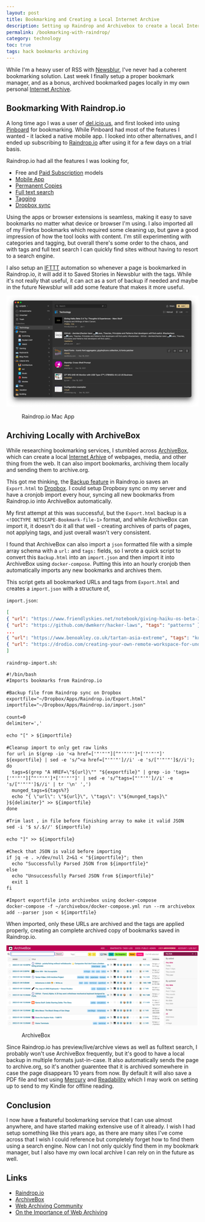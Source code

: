 ```yaml
---
layout: post
title: Bookmarking and Creating a Local Internet Archive
description: Setting up Raindrop and Archivebox to create a local Internet Archive
permalink: /bookmarking-with-raindrop/
category: technology
toc: true
tags: hack bookmarks archiving
---
```


While I'm a heavy user of RSS with [Newsblur](https://www.newsblur.com), I've never had a coherent bookmarking solution. Last week I finally setup a proper bookmark manager, and as a bonus, archived bookmarked pages locally in my own personal [Internet Archive](https://archive.org).

## Bookmarking With Raindrop.io

A long time ago I was a user of [del.icio.us](https://en.wikipedia.org/wiki/Delicious_(website)), and first looked into using [Pinboard](https://pinboard.in) for bookmarking. While Pinboard had most of the features I wanted - it lacked a native mobile app. I looked into other alternatives, and I ended up subscribing to [Raindrop.io](https://raindrop.io) after using it for a few days on a trial basis.

Raindrop.io had all the features I was looking for,

- Free and [Paid Subscription](https://help.raindrop.io/premium-features) models
- [Mobile App](https://help.raindrop.io/mobile-app)
- [Permanent Copies](https://help.raindrop.io/backups/#permanent-library)
- [Full text search](https://help.raindrop.io/using-search/#full-text-search)
- [Tagging](https://help.raindrop.io/tags)
- [Dropbox sync](https://help.raindrop.io/backups#backup-to-dropbox)

Using the apps or browser extensions is seamless, making it easy to save bookmarks no matter what device or browser I'm using. I also imported all of my Firefox bookmarks which required some cleaning up, but gave a good impression of how the tool looks with content. I'm still experimenting with categories and tagging, but overall there's some order to the chaos, and with tags and full text search I can quickly find sites without having to resort to a search engine.

I also setup an [IFTTT](https://ifttt.com) automation so whenever a page is bookmarked in Raindrop.io, it will add it to Saved Stories in Newsblur with the tags. While it's not really that useful, it can act as a sort of backup if needed and maybe in the future Newsblur will add some feature that makes it more useful.

![Raindrop.io Mac App](/assets/images/posts/bookmarking/raindropapp.png)
<figure><figcaption>Raindrop.io Mac App</figcaption></figure>

## Archiving Locally with ArchiveBox

While researching bookmarking services, I stumbled across [ArchiveBox](https://archivebox.io), which can create a local [Internet Arhive](https://archive.org) of webpages, media, and other thing from the web. It can also import bookmarks, archiving them locally and sending them to archive.org.

This got me thinking, the [Backup feature](https://help.raindrop.io/backups) in Raindrop.io saves an `Export.html` to [Dropbox](https://www.dropbox.com/home). I could setup Dropboxy sync on my server and have a cronjob import every hour, syncing all new bookmarks from Raindrop.io into ArchiveBox automatically.

My first attempt at this was successful, but the `Export.html` backup is a `<!DOCTYPE NETSCAPE-Bookmark-file-1>` format, and while ArchiveBox can import it, it doesn't do it all that well - creating archives of parts of pages, not applying tags, and just overall wasn't very consistent.

I found that ArchiveBox can also import a `json` formatted file with a simple array schema with a `url:` and `tags:` fields, so I wrote a quick script to convert this `Backup.html` into an `import.json` and then import it into ArchiveBox using `docker-compose`. Putting this into an hourly cronjob then automatically imports any new bookmarks and archives them.

This script gets all bookmarked URLs and tags from `Export.html` and creates a `import.json` with a structure of,

`import.json`:

```json
[
{ "url": "https://www.friendlyskies.net/notebook/giving-haiku-os-beta-3-a-try", "tags": "haiku,os" },
{ "url": "https://github.com/dwmkerr/hacker-laws", "tags": "patterns" },
...
{ "url": "https://www.benoakley.co.uk/tartan-asia-extreme", "tags": "korean,japanese,film,movies" },
{ "url": "https://drodio.com/creating-your-own-remote-workspace-for-under-5k/", "tags": "wfh,shed,backyard" }
]
```

`raindrop-import.sh`:

```shell
#!/bin/bash
#Imports bookmarks from Raindrop.io

#Backup file from Raindrop sync on Dropbox
exportfile="~/Dropbox/Apps/Raindrop.io/Export.html"
importfile="~/Dropbox/Apps/Raindrop.io/import.json"

count=0
delimiter=','

echo "[" > ${importfile}

#Cleanup import to only get raw links
for url in $(grep -io '<a href=['"'"'"][^"'"'"']*['"'"'"]' ${exportfile} | sed -e 's/^<a href=["'"'"']//i' -e 's/["'"'"']$//i'); do
  tags=$(grep "A HREF=\"${url}\"" "${exportfile}" | grep -io 'tags=['"'"'"][^"'"'"']*['"'"'"]' | sed -e 's/^tags=["'"'"']//i' -e 's/["'"'"']$//i' | tr '\n' ',')
  munged_tags=${tags%?}
  echo "{ \"url\": \"${url}\", \"tags\": \"${munged_tags}\" }${delimiter}" >> ${importfile}
done

#Trim last , in file before finishing array to make it valid JSON
sed -i '$ s/.$//' ${importfile}

echo "]" >> ${importfile}

#Check that JSON is valid before importing
if jq -e . >/dev/null 2>&1 < "${importfile}"; then
  echo "Successfully Parsed JSON from ${importfile}"
else
  echo "Unsuccessfully Parsed JSON from ${importfile}"
  exit 1
fi

#Import exportfile into archivebox using docker-compose
docker-compose -f ~/archivebox/docker-compose.yml run --rm archivebox add --parser json < ${importfile}
```

When imported, only these URLs are archived and the tags are applied properly, creating an complete archived copy of bookmarks saved in Raindrop.io.

![ArchiveBox](/assets/images/posts/bookmarking/archivebox.png)
<figure><figcaption>ArchiveBox</figcaption></figure>

Since Raindrop.io has preview/live/archive views as well as fulltext search, I probably won't use ArchiveBox frequently, but it's good to have a local backup in multiple formats just-in-case. It also automatically sends the page to archive.org, so it's another guarentee that it is archived somewhere in case the page disappears 10 years from now. By default it will also save a PDF file and text using [Mercury](https://github.com/postlight/mercury-parser) and [Readability](https://github.com/mozilla/readability) which I may work on setting up to send to my Kindle for offline reading.

## Conclusion

I now have a featureful bookmarking service that I can use almost anywhere, and have started making extensive use of it already. I wish I had setup something like this years ago, as there are many sites I've come across that I wish I could reference but completely forget how to find them using a search engine. Now can I not only quickly find them in my bookmark manager, but I also have my own local archive I can rely on in the future as well.

## Links

- [Raindrop.io](https://raindrop.io)
- [ArchiveBox](https://archivebox.io)
- [Web Archiving Community](https://github.com/ArchiveBox/ArchiveBox/wiki/Web-Archiving-Community)
- [On the Importance of Web Archiving](https://parameters.ssrc.org/2018/09/on-the-importance-of-web-archiving/)

